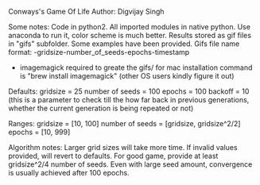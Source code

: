 Conways's Game Of Life
Author: Digvijay Singh

Some notes:
Code in python2.
All imported modules in native python.
Use anaconda to run it, color scheme is much better.
Results stored as gif files in "gifs" subfolder. Some examples have been provided.
Gifs file name format: -gridsize-number_of_seeds-epochs-timestamp

* imagemagick required to greate the gifs/ for mac installation command is "brew install imagemagick"
(other OS users kindly figure it out)

Defaults:
gridsize = 25
number of seeds = 100
epochs = 100
backoff = 10 (this is a parameter to check till the how far back in previous generations, whether the current generation is being repeated or not)

Ranges:
gridsize = [10, 100]
number of seeds = [gridsize, gridsize^2/2]
epochs = [10, 999]

Algorithm notes:
Larger grid sizes will take more time.
If invalid values provided, will revert to defaults.
For good game, provide at least gridsize^2/4 number of seeds.
Even with large seed amount, convergence is usually achieved after 100 epochs.
